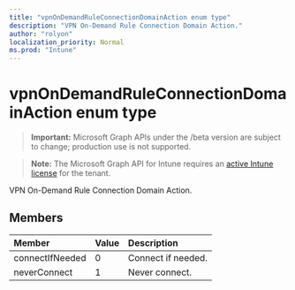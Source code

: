 ```yaml
---
title: "vpnOnDemandRuleConnectionDomainAction enum type"
description: "VPN On-Demand Rule Connection Domain Action."
author: "rolyon"
localization_priority: Normal
ms.prod: "Intune"
---
```


# vpnOnDemandRuleConnectionDomainAction enum type

> **Important:** Microsoft Graph APIs under the /beta version are subject to change; production use is not supported.

> **Note:** The Microsoft Graph API for Intune requires an [active Intune license](https://go.microsoft.com/fwlink/?linkid=839381) for the tenant.

VPN On-Demand Rule Connection Domain Action.

## Members
|Member|Value|Description|
|:---|:---|:---|
|connectIfNeeded|0|Connect if needed.|
|neverConnect|1|Never connect.|




